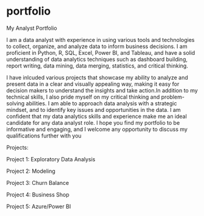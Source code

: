 # portfolio
My Analyst Portfolio

I am a data analyst with experience in using various tools and technologies to collect, organize, and analyze data to inform business decisions. I am proficient in Python, R, SQL, Excel, Power BI, and Tableau, and have a solid understanding of data analytics techniques such as dashboard building, report writing, data mining, data merging, statistics, and critical thinking.

I have inlcuded various projects that showcase my ability to analyze and present data in a clear and visually appealing way, making it easy for decision makers to understand the insights and take action.In addition to my technical skills, I also pride myself on my critical thinking and problem-solving abilities. I am able to approach data analysis with a strategic mindset, and to identify key issues and opportunities in the data. I am confident that my data analytics skills and experience make me an ideal candidate for any data analyst role. I hope you find my portfolio to be informative and engaging, and I welcome any opportunity to discuss my qualifications further with you

Projects:

Project 1: Exploratory Data Analysis

Project 2: Modeling

Project 3: Churn Balance

Project 4: Business Shop

Project 5: Azure/Power BI
